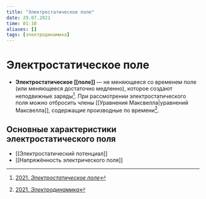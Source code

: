 ```yaml
---
title: "Электростатическое поле"
date: 29.07.2021
time: 01:10
aliases: []
tags: [электродинамика]
---
```


# Электростатическое поле

- **Электростатическое [[поле]]** — не меняющееся со временем поле (или меняющееся достаточно медленно), которое создают неподвижные заряды[^1]. При рассмотрении электростатического поля можно отбросить члены [[Уравнения Максвелла|уравнений Максвелла]], содержащие производные по времени[^2].

## Основные характеристики электростатического поля

- [[Электростатический потенциал]]
- [[Напряжённость электрического поля]]

[^1]: [2021. *Электростатическое поле*](zotero://select/items/1_EJ6QSUTP)
[^2]: [2021. *Электродинамика*](zotero://select/items/1_58TQRMC9)